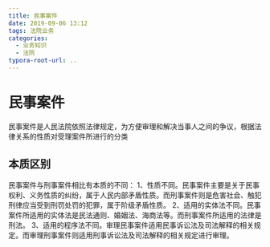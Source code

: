 ```yaml
---
title: 民事案件
date: 2019-09-06 13:12
tags: 法院业务
categories:
  - 业务知识
  - 法院
typora-root-url: ..
---
```

# 民事案件
民事案件是人民法院依照法律规定，为方便审理和解决当事人之间的争议，根据法律关系的性质对受理案件所进行的分类
## 本质区别
民事案件与刑事案件相比有本质的不同：
1、性质不同。民事案件主要是关于民事权利、义务性质的纠纷，属于人民内部矛盾性质。而刑事案件则是危害社会、触犯刑律应当受到刑罚处罚的犯罪，属于阶级矛盾性质。
2、适用的实体法不同。民事案件所适用的实体法是民法通则、婚姻法、海商法等。而刑事案件所适用的法律是刑法。
3、适用的程序法不同。审理民事案件适用民事诉讼法及司法解释的相关规定。而审理刑事案件则适用刑事诉讼法及司法解释的相关规定进行审理。